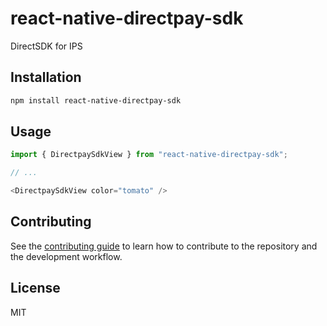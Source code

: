 # react-native-directpay-sdk

DirectSDK for IPS

## Installation

```sh
npm install react-native-directpay-sdk
```

## Usage

```js
import { DirectpaySdkView } from "react-native-directpay-sdk";

// ...

<DirectpaySdkView color="tomato" />
```

## Contributing

See the [contributing guide](CONTRIBUTING.md) to learn how to contribute to the repository and the development workflow.

## License

MIT
